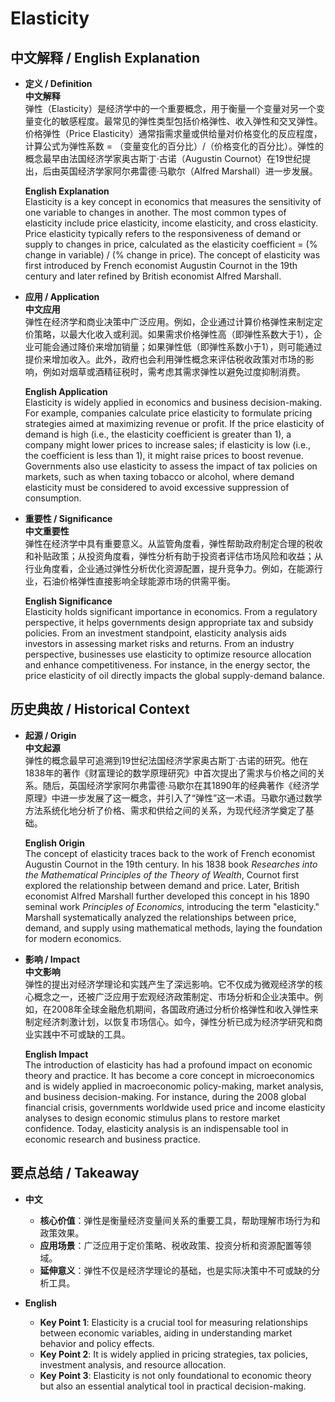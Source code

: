 # Elasticity

## 中文解释 / English Explanation

* **定义 / Definition**  
  **中文解释**  
  弹性（Elasticity）是经济学中的一个重要概念，用于衡量一个变量对另一个变量变化的敏感程度。最常见的弹性类型包括价格弹性、收入弹性和交叉弹性。价格弹性（Price Elasticity）通常指需求量或供给量对价格变化的反应程度，计算公式为弹性系数 = （变量变化的百分比）/（价格变化的百分比）。弹性的概念最早由法国经济学家奥古斯丁·古诺（Augustin Cournot）在19世纪提出，后由英国经济学家阿尔弗雷德·马歇尔（Alfred Marshall）进一步发展。  

  **English Explanation**  
  Elasticity is a key concept in economics that measures the sensitivity of one variable to changes in another. The most common types of elasticity include price elasticity, income elasticity, and cross elasticity. Price elasticity typically refers to the responsiveness of demand or supply to changes in price, calculated as the elasticity coefficient = (% change in variable) / (% change in price). The concept of elasticity was first introduced by French economist Augustin Cournot in the 19th century and later refined by British economist Alfred Marshall.

* **应用 / Application**  
  **中文应用**  
  弹性在经济学和商业决策中广泛应用。例如，企业通过计算价格弹性来制定定价策略，以最大化收入或利润。如果需求价格弹性高（即弹性系数大于1），企业可能会通过降价来增加销量；如果弹性低（即弹性系数小于1），则可能通过提价来增加收入。此外，政府也会利用弹性概念来评估税收政策对市场的影响，例如对烟草或酒精征税时，需考虑其需求弹性以避免过度抑制消费。  

  **English Application**  
  Elasticity is widely applied in economics and business decision-making. For example, companies calculate price elasticity to formulate pricing strategies aimed at maximizing revenue or profit. If the price elasticity of demand is high (i.e., the elasticity coefficient is greater than 1), a company might lower prices to increase sales; if elasticity is low (i.e., the coefficient is less than 1), it might raise prices to boost revenue. Governments also use elasticity to assess the impact of tax policies on markets, such as when taxing tobacco or alcohol, where demand elasticity must be considered to avoid excessive suppression of consumption.

* **重要性 / Significance**  
  **中文重要性**  
  弹性在经济学中具有重要意义。从监管角度看，弹性帮助政府制定合理的税收和补贴政策；从投资角度看，弹性分析有助于投资者评估市场风险和收益；从行业角度看，企业通过弹性分析优化资源配置，提升竞争力。例如，在能源行业，石油价格弹性直接影响全球能源市场的供需平衡。  

  **English Significance**  
  Elasticity holds significant importance in economics. From a regulatory perspective, it helps governments design appropriate tax and subsidy policies. From an investment standpoint, elasticity analysis aids investors in assessing market risks and returns. From an industry perspective, businesses use elasticity to optimize resource allocation and enhance competitiveness. For instance, in the energy sector, the price elasticity of oil directly impacts the global supply-demand balance.

## 历史典故 / Historical Context

* **起源 / Origin**  
  **中文起源**  
  弹性的概念最早可追溯到19世纪法国经济学家奥古斯丁·古诺的研究。他在1838年的著作《财富理论的数学原理研究》中首次提出了需求与价格之间的关系。随后，英国经济学家阿尔弗雷德·马歇尔在其1890年的经典著作《经济学原理》中进一步发展了这一概念，并引入了“弹性”这一术语。马歇尔通过数学方法系统化地分析了价格、需求和供给之间的关系，为现代经济学奠定了基础。  

  **English Origin**  
  The concept of elasticity traces back to the work of French economist Augustin Cournot in the 19th century. In his 1838 book *Researches into the Mathematical Principles of the Theory of Wealth*, Cournot first explored the relationship between demand and price. Later, British economist Alfred Marshall further developed this concept in his 1890 seminal work *Principles of Economics*, introducing the term "elasticity." Marshall systematically analyzed the relationships between price, demand, and supply using mathematical methods, laying the foundation for modern economics.

* **影响 / Impact**  
  **中文影响**  
  弹性的提出对经济学理论和实践产生了深远影响。它不仅成为微观经济学的核心概念之一，还被广泛应用于宏观经济政策制定、市场分析和企业决策中。例如，在2008年全球金融危机期间，各国政府通过分析价格弹性和收入弹性来制定经济刺激计划，以恢复市场信心。如今，弹性分析已成为经济学研究和商业实践中不可或缺的工具。  

  **English Impact**  
  The introduction of elasticity has had a profound impact on economic theory and practice. It has become a core concept in microeconomics and is widely applied in macroeconomic policy-making, market analysis, and business decision-making. For instance, during the 2008 global financial crisis, governments worldwide used price and income elasticity analyses to design economic stimulus plans to restore market confidence. Today, elasticity analysis is an indispensable tool in economic research and business practice.

## 要点总结 / Takeaway

* **中文**  
  - **核心价值**：弹性是衡量经济变量间关系的重要工具，帮助理解市场行为和政策效果。  
  - **应用场景**：广泛应用于定价策略、税收政策、投资分析和资源配置等领域。  
  - **延伸意义**：弹性不仅是经济学理论的基础，也是实际决策中不可或缺的分析工具。  

* **English**  
  - **Key Point 1**: Elasticity is a crucial tool for measuring relationships between economic variables, aiding in understanding market behavior and policy effects.  
  - **Key Point 2**: It is widely applied in pricing strategies, tax policies, investment analysis, and resource allocation.  
  - **Key Point 3**: Elasticity is not only foundational to economic theory but also an essential analytical tool in practical decision-making.